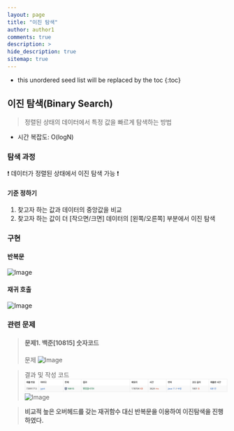```yaml
---
layout: page
title: "이진 탐색"
author: author1
comments: true
description: >
hide_description: true
sitemap: true
---
```


* this unordered seed list will be replaced by the toc
{:toc}

## 이진 탐색(Binary Search)
> 정렬된 상태의 데이터에서 특정 값을 빠르게 탐색하는 방법

- 시간 복잡도: O(logN)

### 탐색 과정
❗️ 데이터가 정렬된 상태에서 이진 탐색 가능 ❗️

#### 기준 정하기
1. 찾고자 하는 값과 데이터의 중앙값을 비교
2. 찾고자 하는 값이 더 [작으면/크면] 데이터의 [왼쪽/오른쪽] 부분에서 이진 탐색

### 구현 
#### 반복문
![Image](../assets/study/알고리즘/탐색/이진탐색_반복문.png)

#### 재귀 호출
![Image](../assets/study/알고리즘/탐색/이진탐색_재귀호출.png)

### 관련 문제
> #### 문제1. 백준[10815] 숫자코드
> 문제 
![Image](../assets/study/알고리즘/탐색/BJ10815_이진탐색.png)

> 결과 및 작성 코드
![Image](../assets/study/알고리즘/탐색/BJ10815_이진탐색2.png)
![Image](../assets/study/알고리즘/탐색/BJ10815_이진탐색1.png)

> **비교적 높은 오버헤드를 갖는 재귀함수 대신 반복문을 이용하여 이진탐색을 진행하였다.**





